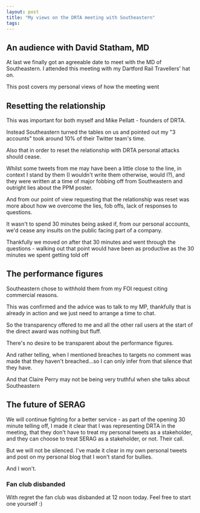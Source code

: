 ```yaml
---
layout: post
title: "My views on the DRTA meeting with Southeastern"
tags:
---
```


## An audience with David Statham, MD

At last we finally got an agreeable date to meet with the MD of Southeastern. I attended this meeting with my Dartford Rail Travellers' hat on.

This post covers my personal views of how the meeting went

## Resetting the relationship

This was important for both myself and Mike Pellatt - founders of DRTA.

Instead Southeastern turned the tables on us and pointed out my "3 accounts" took around 10% of their Twitter team's time.

Also that in order to reset the relationship with DRTA personal attacks should cease.

Whilst some tweets from me may have been a little close to the line, in context I stand by them (I wouldn't write them otherwise, would I?), and they were written at a time of major fobbing off from Southeastern and outright lies about the PPM poster.

And from our point of view requesting that the relationship was reset was more about how we overcome the lies, fob offs, lack of responses to questions.

It wasn't to spend 30 minutes being asked if, from our personal accounts, we'd cease any insults on the public facing part of a company.

Thankfully we moved on after that 30 minutes and went through the questions - walking out that point would have been as productive as the 30 minutes we spent getting told off

## The performance figures

Southeastern chose to withhold them from my FOI request citing commercial reasons.

This was confirmed and the advice was to talk to my MP, thankfully that is already in action and we just need to arrange a time to chat.

So the transparency offered to me and all the other rail users at the start of the direct award was nothing but fluff.

There's no desire to be transparent about the performance figures.

And rather telling, when I mentioned breaches to targets no comment was made that they haven't breached...so I can only infer from that silence that they have.

And that Claire Perry may not be being very truthful when she talks about Southeastern

## The future of SERAG

We will continue fighting for a better service - as part of the opening 30 minute telling off, I made it clear that I was representing DRTA in the meeting, that they don't have to treat my personal tweets as a stakeholder, and they can choose to treat SERAG as a stakeholder, or not. Their call.

But we will not be silenced. I've made it clear in my own personal tweets and post on my personal blog that I won't stand for bullies.

And I won't.

### Fan club disbanded

With regret the fan club was disbanded at 12 noon today. Feel free to start one yourself :)